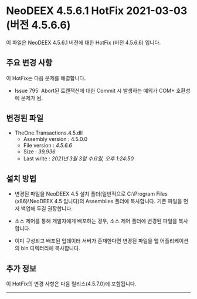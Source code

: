 # NeoDEEX 4.5.6.1 HotFix 2021-03-03 (버전 4.5.6.6)

이 파일은 NeoDEEX 4.5.6.1 버전에 대한 HotFix (버전 4.5.6.6) 입니다.

## 주요 변경 사항

이 HotFix는 다음 문제를 해결합니다.

* Issue 795: Abort된 트랜잭션에 대한 Commit 시 발생하는 예외가 COM+ 호환성에 문제가 됨.

## 변경된 파일

* TheOne.Transactions.4.5.dll
  * Assembly version : 4.5.0.0
  * File version : *4.5.6.6*
  * Size : *39,936*
  * Last write : *‎2021‎년 ‎3‎월 ‎3‎일 ‎수요일, ‏‎오후 1:24:50*

## 설치 방법

* 변경된 파일을 NeoDEEX 4.5 설치 폴더(일반적으로 C:\Program Files (x86)\NeoDEEX 4.5 입니다)의 Assemblies 폴더에 복사합니다. 기존 파일을 먼저 백업해 두길 권장합니다.

* 소스 제어를 통해 개발자에게 배포하는 경우, 소스 제어 폴더에 변경된 파일을 복사합니다.

* 이미 구성되고 배포된 업데이터 서버가 존재한다면 변경된 파일을 웹 어플리케이션의 bin 디렉터리에 복사합니다.

## 추가 정보

이 HotFix의 변경 사항은 다음 릴리스(4.5.7.0)에 포함됩니다.

---
